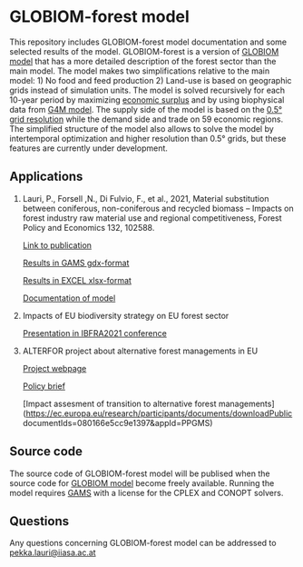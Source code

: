 
# GLOBIOM-forest model

This repository includes GLOBIOM-forest model documentation and some selected results of the model. GLOBIOM-forest is a version of [GLOBIOM model](https://iiasa.github.io/GLOBIOM/) that has a more detailed description of the forest sector than the main model. The model makes two simplifications relative to the main model: 1) No food and feed production 2) Land-use is based on geographic grids instead of simulation units. The model is solved recursively for each 10-year period by maximizing [economic surplus](https://en.wikipedia.org/wiki/Economic_surplus) and by using biophysical data from [G4M model](https://www.scitepress.org/Papers/2011/36075/36075.pdf). The supply side of the model is based on the [0.5° grid resolution](https://github.com/iiasa/GLOBIOM_forest/blob/main/Management_maps.pdf) while the demand side and trade on 59 economic regions. The simplified structure of the model also allows to solve the model by intertemporal optimization and higher resolution than 0.5° grids, but these features are currently under development.     

## Applications

1) Lauri, P., Forsell ,N., Di Fulvio, F., et al., 2021, Material substitution between coniferous, non-coniferous and recycled biomass – Impacts on forest industry raw material use and regional competitiveness, Forest Policy and Economics 132, 102588.

     [Link to publication](https://www.sciencedirect.com/science/article/pii/S1389934121001945?via%3Dihub)

     [Results in GAMS gdx-format](https://github.com/iiasa/GLOBIOM_forest/blob/main/Material_substitution_FPE2021.gdx)
     
     [Results in EXCEL xlsx-format](https://github.com/iiasa/GLOBIOM_forest/blob/main/Material_substitution_FPE2021.xlsx)
     
     [Documentation of model](https://github.com/iiasa/GLOBIOM_forest/blob/main/GLOBIOM_forest_documentation.pdf)

2) Impacts of EU biodiversity strategy on EU forest sector

     [Presentation in IBFRA2021 conference](https://github.com/iiasa/GLOBIOM_forest/blob/main/IBFRA_2021_Pekka_Lauri.pptx)
   
3) ALTERFOR project about alternative forest managements in EU 

     [Project webpage](https://cordis.europa.eu/project/id/676754)

     [Policy brief](https://ec.europa.eu/research/participants/documents/downloadPublic?documentIds=080166e5d3a7092c&appId=PPGMS)

     [Impact assesment of transition to alternative forest managements](https://ec.europa.eu/research/participants/documents/downloadPublic documentIds=080166e5cc9e1397&appId=PPGMS)

## Source code 

The source code of GLOBIOM-forest model will be publised when the source code for [GLOBIOM model](https://iiasa.github.io/GLOBIOM/) become freely available. Running the model requires [GAMS](https://www.gams.com/) with a license for the CPLEX and CONOPT solvers.

##  Questions

Any questions concerning GLOBIOM-forest model can be addressed to pekka.lauri@iiasa.ac.at

